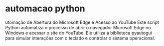 # automacao python

utomação de Abertura do Microsoft Edge e Acesso ao YouTube  Este script Python automatiza o processo de abrir o navegador Microsoft Edge no Windows e acessar o site do YouTube. Ele utiliza a biblioteca pyautogui para simular interações com o teclado e controlar o sistema operacional.
